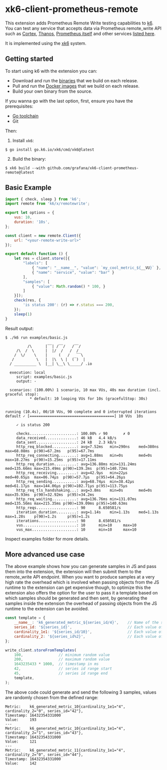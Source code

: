 # xk6-client-prometheus-remote

This extension adds Prometheus Remote Write testing capabilities to [k6](https://go.k6.io/k6). You can test any service that accepts data via Prometheus remote_write API such as [Cortex](https://github.com/cortexproject/cortex), [Thanos](https://github.com/improbable-eng/thanos), [Prometheus itself](https://prometheus.io/docs/prometheus/latest/feature_flags/#remote-write-receiver) and other services [listed here](https://prometheus.io/docs/operating/integrations/#remote-endpoints-and-storage).

It is implemented using the [xk6](https://k6.io/blog/extending-k6-with-xk6/) system.

## Getting started  

To start using k6 with the extension you can:
- Download and run the [binaries](https://github.com/grafana/xk6-client-prometheus-remote/releases) that we build on each release.
- Pull and run the [Docker images](https://github.com/grafana/xk6-client-prometheus-remote/pkgs/container/xk6-client-prometheus-remote) that we build on each release.
- Build your own binary from the source.

If you wanna go with the last option, first, ensure you have the prerequisites:

- [Go toolchain](https://go101.org/article/go-toolchain.html)
- Git

Then:

1. Install `xk6`:
  ```shell
  $ go install go.k6.io/xk6/cmd/xk6@latest
  ```

2. Build the binary:
  ```shell
  $ xk6 build --with github.com/grafana/xk6-client-prometheus-remote@latest
  ```

## Basic Example

```javascript
import { check, sleep } from 'k6';
import remote from 'k6/x/remotewrite';

export let options = {
    vus: 10,
    duration: '10s',
};

const client = new remote.Client({
    url: "<your-remote-write-url>"
});

export default function () {
    let res = client.store([{
        "labels": [
            { "name": "__name__", "value": `my_cool_metric_${__VU}` },
            { "name": "service", "value": "bar" }
        ],
        "samples": [
            { "value": Math.random() * 100, }
        ]
    }]);
    check(res, {
        'is status 200': (r) => r.status === 200,
    });
    sleep(1)
}
```

Result output:

```
$ ./k6 run examples/basic.js

          /\      |‾‾| /‾‾/   /‾‾/   
     /\  /  \     |  |/  /   /  /    
    /  \/    \    |     (   /   ‾‾\  
   /          \   |  |\  \ |  (‾)  | 
  / __________ \  |__| \__\ \_____/ .io

  execution: local
     script: examples/basic.js
     output: -

  scenarios: (100.00%) 1 scenario, 10 max VUs, 40s max duration (incl. graceful stop):
           * default: 10 looping VUs for 10s (gracefulStop: 30s)


running (10.4s), 00/10 VUs, 90 complete and 0 interrupted iterations
default ✓ [======================================] 10 VUs  10s

     ✓ is status 200

     checks.....................: 100.00% ✓ 90       ✗ 0   
     data_received..............: 46 kB   4.4 kB/s
     data_sent..................: 24 kB   2.3 kB/s
     http_req_blocked...........: avg=7.52ms   min=290ns    med=380ns    max=68.08ms  p(90)=67.2ms   p(95)=67.7ms  
     http_req_connecting........: avg=1.88ms   min=0s       med=0s       max=18.27ms  p(90)=15.25ms  p(95)=17.11ms 
     http_req_duration..........: avg=136.88ms min=131.24ms med=135.66ms max=215.49ms p(90)=139.2ms  p(95)=140.72ms
     http_req_receiving.........: avg=42.9µs   min=22µs     med=40.65µs  max=86.74µs  p(90)=57.7µs   p(95)=64.26µs 
     http_req_sending...........: avg=68.74µs  min=38.42µs  med=61.17µs  max=144.06µs p(90)=102.71µs p(95)=113.75µs
     http_req_tls_handshaking...: avg=3.8ms    min=0s       med=0s       max=35.93ms  p(90)=32.92ms  p(95)=34.2ms  
     http_req_waiting...........: avg=136.76ms min=131.07ms med=135.56ms max=215.35ms p(90)=139.09ms p(95)=140.63ms
     http_reqs..................: 90      8.650581/s
     iteration_duration.........: avg=1.14s    min=1.13s    med=1.13s    max=1.28s    p(90)=1.2s     p(95)=1.2s    
     iterations.................: 90      8.650581/s
     vus........................: 10      min=10     max=10
     vus_max....................: 10      min=10     max=10
```
Inspect examples folder for more details.

## More advanced use case

The above example shows how you can generate samples in JS and pass them into the extension, the extension will then submit them to the remote_write API endpoint.
When you want to produce samples at a very high rate the overhead which is involved when passing objects from the JS runtime to the extension can get expensive though,
to optimize this the extension also offers the option for the user to pass it a template based on which samples should be generated and then sent,
by generating the samples inside the extension the overhead of passing objects from the JS runtime to the extension can be avoided.

```javascript
const template = {
    __name__: 'k6_generated_metric_${series_id/4}',    // Name of the series.
    series_id: '${series_id}',                         // Each value of this label will match 1 series.
    cardinality_1e1: '${series_id/10}',                // Each value of this label will match 10 series.
    cardinality_2: '${series_id%2}',                   // Each value of this label will match 2 series.
};

write_client.storeFromTemplates(
    100,                // minimum random value
    200,                // maximum random value
    1643235433 * 1000,  // timestamp in ms
    42,                 // series id range start
    45,                 // series id range end
    template,
);
```

The above code could generate and send the following 3 samples, values are randomly chosen from the defined range:

```
Metric:    k6_generated_metric_10{cardinality_1e1="4", cardinality_2="0", series_id="42"},
Timestamp: 16432354331000
Value:     193
---
Metric:    k6_generated_metric_10{cardinality_1e1="4", cardinality_2="1", series_id="43"},
Timestamp: 16432354331000
Value:     121
---
Metric:    k6_generated_metric_11{cardinality_1e1="4", cardinality_2="0", series_id="44"},
Timestamp: 16432354331000
Value:     142
```
